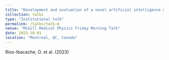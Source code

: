```yaml
---
title: "Development and evaluation of a novel artificial intelligence model to predict radiotherapy replanning for head and neck cancer"
collection: talks
type: "Institutional talk"
permalink: /talks/talk-6
venue: "McGill Medical Physics Friday Morning Talk"
date: 2023-10-01
location: "Montreal, QC, Canada"
---
```


Rios-Ibacache, O. et al. (2023) 
